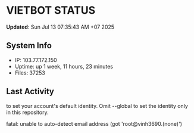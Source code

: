# VIETBOT STATUS
**Updated**: Sun Jul 13 07:35:43 AM +07 2025

## System Info
- IP: 103.77.172.150
- Uptime: up 1 week, 11 hours, 23 minutes
- Files: 37253

## Last Activity

to set your account's default identity.
Omit --global to set the identity only in this repository.

fatal: unable to auto-detect email address (got 'root@vinh3690.(none)')
